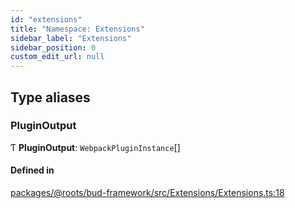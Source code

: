 ```yaml
---
id: "extensions"
title: "Namespace: Extensions"
sidebar_label: "Extensions"
sidebar_position: 0
custom_edit_url: null
---
```


## Type aliases

### PluginOutput

Ƭ **PluginOutput**: `WebpackPluginInstance`[]

#### Defined in

[packages/@roots/bud-framework/src/Extensions/Extensions.ts:18](https://github.com/roots/bud/blob/2a86a6e8/packages/@roots/bud-framework/src/Extensions/Extensions.ts#L18)
